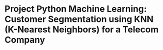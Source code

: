 # Project Python Machine Learning: Customer Segmentation using KNN (K-Nearest Neighbors) for a Telecom Company

